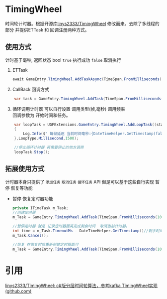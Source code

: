 # TimingWheel

时间轮计时器。根据开源库[linys2333/TimingWheel](https://github.com/linys2333/TimingWheel) 修改而来。去除了多线程的部分 并提供ETTask 和 回调注册两种方式。

## 使用方式

计时基于毫秒, 返回状态 bool  `true` 执行成功  `false` 取消执行

1. ETTask   
   ```csharp
   await GameEntry.TimingWheel.AddTaskAsync(TimeSpan.FromMilliseconds(1000));
   ```
2. CallBack 回调方式
```csharp
	var task = GameEntry.TimingWheel.AddTask(TimeSpan.FromMilliseconds(1000), result => { Debug.Log(result); });
```
3. 循环调用计时器 
	可以自行设置  调用类型(帧,毫秒) 调用频率  
	回调参数为 开始时间和任务。
```csharp
	var loopTask = UGFExtensions.GameEntry.TimingWheel.AddLoopTask((startTime,task) =>  
	{  
	    Log.Info($" 每帧延迟 当前时间毫秒:{DateTimeHelper.GetTimestamp(false)} 当前时间秒:{DateTimeHelper.GetTimestamp(true)} 当前帧：{Time.frameCount}");  
	},LoopType.Millisecond,1500);

	//停止循环计时器 再需要停止的地方调用
	loopTask.Stop();
```

## 拓展使用方式

计时器本身只提供了  `添加任务`  `取消任务` `循环任务` API  但是可以基于这些自行实现 暂停 恢复等功能

* 暂停 恢复定时器功能
	```csharp
	private ITimeTask m_Task;
	//创建定时器
	m_Task = GameEntry.TimingWheel.AddTask(TimeSpan.FromMilliseconds(1000), result => { Debug.Log(result); });

	//暂停定时器 就是 记录定时器距离完成剩余时间  取消当前计时器。
	int time = m_Task.TimeoutMs - DateTimeHelper.GetTimestamp()//剩余时间= 结束时间-当前时间
	m_Task.Cancel();

	//恢复 在恢复时候重新创建定时器即可
	m_Task = GameEntry.TimingWheel.AddTask(TimeSpan.FromMilliseconds(1000), result => { Debug.Log(result); });
	```


# 引用
[linys2333/TimingWheel: c#版分层时间轮算法，参考kafka TimingWheel实现 (github.com)](https://github.com/linys2333/TimingWheel)